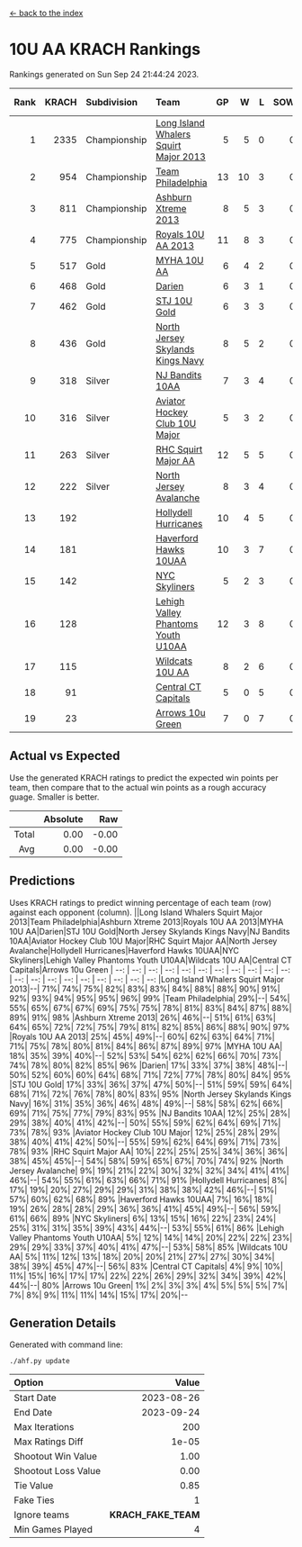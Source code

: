 [<- back to the index](readme.md)
# 10U AA KRACH Rankings
Rankings generated on Sun Sep 24 21:44:24 2023.

Rank|KRACH|Subdivision|Team|GP|W|L|SOW|SOL|T|SoS|Exp Wins|Win Diff
---:|---:|:---|:---|---:|---:|---:|---:|---:|---:|---:|---:|---:
1|2335|Championship|[Long Island Whalers Squirt Major 2013](https://gamesheetstats.com/seasons/3659/teams/140229/schedule)|5|5|0|0|0|0|363|5.8|-0.0
2|954|Championship|[Team Philadelphia](https://gamesheetstats.com/seasons/3659/teams/140238/schedule)|13|10|3|0|0|0|381|10.9|0.0
3|811|Championship|[Ashburn Xtreme 2013](https://gamesheetstats.com/seasons/3659/teams/140230/schedule)|8|5|3|0|0|0|745|5.8|-0.0
4|775|Championship|[Royals 10U AA 2013](https://gamesheetstats.com/seasons/3659/teams/140237/schedule)|11|8|3|0|0|0|403|8.9|0.0
5|517|Gold|[MYHA 10U AA](https://gamesheetstats.com/seasons/3659/teams/140235/schedule)|6|4|2|0|0|0|526|4.8|-0.0
6|468|Gold|[Darien](https://gamesheetstats.com/seasons/3659/teams/140245/schedule)|6|3|1|0|0|2|352|5.6|0.0
7|462|Gold|[STJ 10U Gold](https://gamesheetstats.com/seasons/3659/teams/140234/schedule)|6|3|3|0|0|0|591|3.9|0.0
8|436|Gold|[North Jersey Skylands Kings Navy](https://gamesheetstats.com/seasons/3659/teams/140247/schedule)|8|5|2|0|0|1|292|6.7|0.0
9|318|Silver|[NJ Bandits 10AA](https://gamesheetstats.com/seasons/3659/teams/140232/schedule)|7|3|4|0|0|0|664|3.8|-0.0
10|316|Silver|[Aviator Hockey Club 10U Major](https://gamesheetstats.com/seasons/3659/teams/140244/schedule)|5|3|2|0|0|0|246|3.9|0.0
11|263|Silver|[RHC Squirt Major AA](https://gamesheetstats.com/seasons/3659/teams/140241/schedule)|12|5|5|0|0|2|364|7.6|0.0
12|222|Silver|[North Jersey Avalanche](https://gamesheetstats.com/seasons/3659/teams/140249/schedule)|8|3|4|0|0|1|372|4.7|0.0
13|192||[Hollydell Hurricanes](https://gamesheetstats.com/seasons/3659/teams/140240/schedule)|10|4|5|0|0|1|311|5.7|0.0
14|181||[Haverford Hawks 10UAA](https://gamesheetstats.com/seasons/3659/teams/140236/schedule)|10|3|7|0|0|0|426|3.9|0.0
15|142||[NYC Skyliners](https://gamesheetstats.com/seasons/3659/teams/140252/schedule)|5|2|3|0|0|0|283|2.9|0.0
16|128||[Lehigh Valley Phantoms Youth U10AA](https://gamesheetstats.com/seasons/3659/teams/140239/schedule)|12|3|8|0|0|1|494|4.7|0.0
17|115||[Wildcats 10U AA](https://gamesheetstats.com/seasons/3659/teams/140250/schedule)|8|2|6|0|0|0|392|2.9|0.0
18|91||[Central CT Capitals](https://gamesheetstats.com/seasons/3659/teams/140231/schedule)|5|0|5|0|0|0|978|0.8|-0.0
19|23||[Arrows 10u Green](https://gamesheetstats.com/seasons/3659/teams/140251/schedule)|7|0|7|0|0|0|291|0.9|0.0

## Actual vs Expected
Use the generated KRACH ratings to predict the expected win points per team, then compare that to the actual win points as a rough accuracy guage. Smaller is better.

||Absolute|Raw
|---:|---:|---:
|Total|0.00|-0.00
|Avg|0.00|-0.00

## Predictions
Uses KRACH ratings to predict winning percentage of each team (row) against each opponent (column).
||Long Island Whalers Squirt Major 2013|Team Philadelphia|Ashburn Xtreme 2013|Royals 10U AA 2013|MYHA 10U AA|Darien|STJ 10U Gold|North Jersey Skylands Kings Navy|NJ Bandits 10AA|Aviator Hockey Club 10U Major|RHC Squirt Major AA|North Jersey Avalanche|Hollydell Hurricanes|Haverford Hawks 10UAA|NYC Skyliners|Lehigh Valley Phantoms Youth U10AA|Wildcats 10U AA|Central CT Capitals|Arrows 10u Green
| --: | --: | --: | --: | --: | --: | --: | --: | --: | --: | --: | --: | --: | --: | --: | --: | --: | --: | --: | --: 
|Long Island Whalers Squirt Major 2013|--| 71%| 74%| 75%| 82%| 83%| 83%| 84%| 88%| 88%| 90%| 91%| 92%| 93%| 94%| 95%| 95%| 96%| 99%
|Team Philadelphia| 29%|--| 54%| 55%| 65%| 67%| 67%| 69%| 75%| 75%| 78%| 81%| 83%| 84%| 87%| 88%| 89%| 91%| 98%
|Ashburn Xtreme 2013| 26%| 46%|--| 51%| 61%| 63%| 64%| 65%| 72%| 72%| 75%| 79%| 81%| 82%| 85%| 86%| 88%| 90%| 97%
|Royals 10U AA 2013| 25%| 45%| 49%|--| 60%| 62%| 63%| 64%| 71%| 71%| 75%| 78%| 80%| 81%| 84%| 86%| 87%| 89%| 97%
|MYHA 10U AA| 18%| 35%| 39%| 40%|--| 52%| 53%| 54%| 62%| 62%| 66%| 70%| 73%| 74%| 78%| 80%| 82%| 85%| 96%
|Darien| 17%| 33%| 37%| 38%| 48%|--| 50%| 52%| 60%| 60%| 64%| 68%| 71%| 72%| 77%| 78%| 80%| 84%| 95%
|STJ 10U Gold| 17%| 33%| 36%| 37%| 47%| 50%|--| 51%| 59%| 59%| 64%| 68%| 71%| 72%| 76%| 78%| 80%| 83%| 95%
|North Jersey Skylands Kings Navy| 16%| 31%| 35%| 36%| 46%| 48%| 49%|--| 58%| 58%| 62%| 66%| 69%| 71%| 75%| 77%| 79%| 83%| 95%
|NJ Bandits 10AA| 12%| 25%| 28%| 29%| 38%| 40%| 41%| 42%|--| 50%| 55%| 59%| 62%| 64%| 69%| 71%| 73%| 78%| 93%
|Aviator Hockey Club 10U Major| 12%| 25%| 28%| 29%| 38%| 40%| 41%| 42%| 50%|--| 55%| 59%| 62%| 64%| 69%| 71%| 73%| 78%| 93%
|RHC Squirt Major AA| 10%| 22%| 25%| 25%| 34%| 36%| 36%| 38%| 45%| 45%|--| 54%| 58%| 59%| 65%| 67%| 70%| 74%| 92%
|North Jersey Avalanche|  9%| 19%| 21%| 22%| 30%| 32%| 32%| 34%| 41%| 41%| 46%|--| 54%| 55%| 61%| 63%| 66%| 71%| 91%
|Hollydell Hurricanes|  8%| 17%| 19%| 20%| 27%| 29%| 29%| 31%| 38%| 38%| 42%| 46%|--| 51%| 57%| 60%| 62%| 68%| 89%
|Haverford Hawks 10UAA|  7%| 16%| 18%| 19%| 26%| 28%| 28%| 29%| 36%| 36%| 41%| 45%| 49%|--| 56%| 59%| 61%| 66%| 89%
|NYC Skyliners|  6%| 13%| 15%| 16%| 22%| 23%| 24%| 25%| 31%| 31%| 35%| 39%| 43%| 44%|--| 53%| 55%| 61%| 86%
|Lehigh Valley Phantoms Youth U10AA|  5%| 12%| 14%| 14%| 20%| 22%| 22%| 23%| 29%| 29%| 33%| 37%| 40%| 41%| 47%|--| 53%| 58%| 85%
|Wildcats 10U AA|  5%| 11%| 12%| 13%| 18%| 20%| 20%| 21%| 27%| 27%| 30%| 34%| 38%| 39%| 45%| 47%|--| 56%| 83%
|Central CT Capitals|  4%|  9%| 10%| 11%| 15%| 16%| 17%| 17%| 22%| 22%| 26%| 29%| 32%| 34%| 39%| 42%| 44%|--| 80%
|Arrows 10u Green|  1%|  2%|  3%|  3%|  4%|  5%|  5%|  5%|  7%|  7%|  8%|  9%| 11%| 11%| 14%| 15%| 17%| 20%|--

## Generation Details

Generated with command line:
```
./ahf.py update
```

| Option | Value |
| :----- | ----: |
| Start Date | 2023-08-26 |
| End Date | 2023-09-24 |
| Max Iterations | 200 |
| Max Ratings Diff | 1e-05 |
| Shootout Win Value | 1.00 |
| Shootout Loss Value | 0.00 |
| Tie Value | 0.85 |
| Fake Ties | 1 |
| Ignore teams | __KRACH_FAKE_TEAM__ |
| Min Games Played | 4 |


